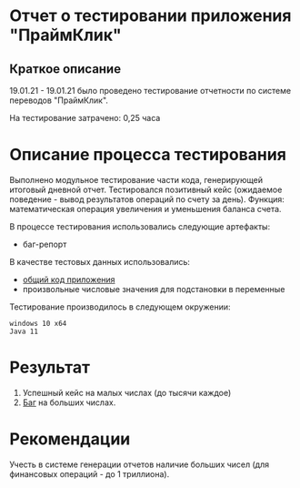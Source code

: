 # Отчет о теcтировании приложения "ПраймКлик"

## Краткое описание

19.01.21 - 19.01.21 было проведено тестирование отчетности по системе переводов "ПраймКлик".

На тестирование затрачено: 0,25 часа

# Описание процесса тестирования

Выполнено модульное тестирование части кода, генерирующей итоговый дневной отчет.
Тестировался позитивный кейс (ожидаемое поведение - вывод результатов операций по счету за день).
Функция: математическая операция увеличения и уменьшения баланса счета.

В процессе тестирования использовались следующие артефакты:
* баг-репорт

В качестве тестовых данных использовались:
* [общий код приложения]()
* произвольные числовые значения для подстановки в переменные

Тестирование производилось в следующем окружении:

    windows 10 x64
    Java 11

# Результат
1. Успешный кейс на малых числах (до тысячи каждое)
2. [Баг]() на больших числах.

# Рекомендации

Учесть в системе генерации отчетов наличие больших чисел (для финансовых операций - до 1 триллиона).